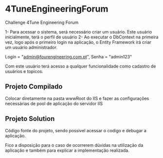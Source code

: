 # 4TuneEngineeringForum
Challenge 4Tune Engineering Forum

1- Para acessar o sistema, será necessário criar um usuário. Este usuário inicialmente, terá o perfil de usuário
2- Ao executar o DbContext na primeira vez, logo após o primeiro login na aplicação, o Entity Framework irá criar um usuário administrador.

Login = "admin@fourengineering.com.pt",
Senha = "admin123"

Com este usuário terá acesso a qualquer funcionalidade como cadastro de usuários e topicos.

Projeto Compilado
--------------------
Colocar diretamente na pasta wwwRoot do IIS e fazer as configurações necessárias de pool de aplicação do servidor IIS

Projeto Solution
--------------------
Código fonte do projeto, sendo possivel acessar o codigo e debugar a aplicação.


Fico a disposição para o caso de ocorrerem dúvidas na utilização da aplicação e também para explicar a implementação realizada.
 
